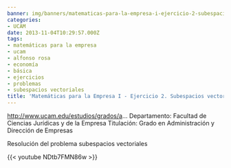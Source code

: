 ```yaml
---
banner: img/banners/matematicas-para-la-empresa-i-ejercicio-2-subespacios-vectoriales-alfonso-rosa.jpg
categories:
- UCAM
date: 2013-11-04T10:29:57.000Z
tags:
- matemáticas para la empresa
- ucam
- alfonso rosa
- economía
- básica
- ejercicios
- problemas
- subespacios vectoriales
title: 'Matemáticas para la Empresa I - Ejercicio 2. Subespacios vectoriales - Alfonso Rosa'
---
```


http://www.ucam.edu/estudios/grados/a...
Departamento: Facultad de Ciencias Jurídicas y de la Empresa 
Titulación: Grado en Administración y Dirección de Empresas

Resolución del problema subespacios vectoriales

{{< youtube NDtb7FMN86w >}}
